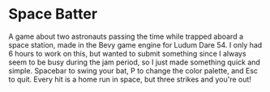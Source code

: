 # Space Batter
A game about two astronauts passing the time while trapped aboard a space station, made in the Bevy game engine for Ludum Dare 54. I only had 6 hours to work on this, but wanted to submit something since I always seem to be busy during the jam period, so I just made something quick and simple. Spacebar to swing your bat, P to change the color palette, and Esc to quit. Every hit is a home run in space, but three strikes and you're out!
